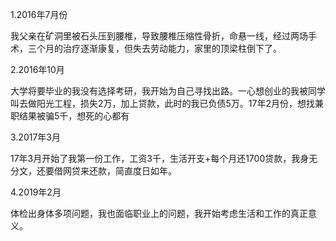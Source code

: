 
1.2016年7月份

我父亲在矿洞里被石头压到腰椎，导致腰椎压缩性骨折，命悬一线，经过两场手术，三个月的治疗逐渐康复，但失去劳动能力，家里的顶梁柱倒下了。


2.2016年10月

大学将要毕业的我没有选择考研，我开始为自己寻找出路。一心想创业的我被同学叫去做阳光工程，损失2万，加上贷款，此时的我已负债5万。17年2月份，想找兼职结果被骗5千，想死的心都有

3.2017年3月

17年3月开始了我第一份工作，工资3千，生活开支+每个月还1700贷款，我身无分文，还要借网贷来还款，简直度日如年。


4.2019年2月

体检出身体多项问题，我也面临职业上的问题，我开始考虑生活和工作的真正意义。